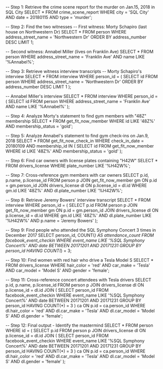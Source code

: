 -- Step 1: Retrieve the crime scene report for the murder on Jan.15, 2018 in SQL City
SELECT *
FROM crime_scene_report
WHERE city = 'SQL City'
  AND date = 20180115
  AND type = 'murder';

-- Step 2: Find the two witnesses
-- First witness: Morty Schapiro (last house on Northwestern Dr)
SELECT *
FROM person
WHERE address_street_name = 'Northwestern Dr'
ORDER BY address_number DESC
LIMIT 1;

-- Second witness: Annabel Miller (lives on Franklin Ave)
SELECT *
FROM person
WHERE address_street_name = 'Franklin Ave'
  AND name LIKE '%Annabel%';

-- Step 3: Retrieve witness interview transcripts
-- Morty Schapiro's interview
SELECT *
FROM interview
WHERE person_id = (
    SELECT id
    FROM person
    WHERE address_street_name = 'Northwestern Dr'
    ORDER BY address_number DESC
    LIMIT 1
);

-- Annabel Miller's interview
SELECT *
FROM interview
WHERE person_id = (
    SELECT id
    FROM person
    WHERE address_street_name = 'Franklin Ave'
      AND name LIKE '%Annabel%'
);

-- Step 4: Analyze Morty's statement to find gym members with "48Z" membership
SELECT *
FROM get_fit_now_member
WHERE id LIKE '48Z%'
  AND membership_status = 'gold';

-- Step 5: Analyze Annabel's statement to find gym check-ins on Jan.9, 2018
SELECT *
FROM get_fit_now_check_in
WHERE check_in_date = 20180109
  AND membership_id IN (
      SELECT id
      FROM get_fit_now_member
      WHERE id LIKE '48Z%'
        AND membership_status = 'gold'
  );

-- Step 6: Find car owners with license plates containing "H42W"
SELECT *
FROM drivers_license
WHERE plate_number LIKE '%H42W%';

-- Step 7: Cross-reference gym members with car owners
SELECT p.id, p.name, p.license_id
FROM person p
JOIN get_fit_now_member gm ON p.id = gm.person_id
JOIN drivers_license dl ON p.license_id = dl.id
WHERE gm.id LIKE '48Z%'
  AND dl.plate_number LIKE '%H42W%';

-- Step 8: Retrieve Jeremy Bowers' interview transcript
SELECT *
FROM interview
WHERE person_id = (
    SELECT p.id
    FROM person p
    JOIN get_fit_now_member gm ON p.id = gm.person_id
    JOIN drivers_license dl ON p.license_id = dl.id
    WHERE gm.id LIKE '48Z%'
      AND dl.plate_number LIKE '%H42W%'
      AND p.name = 'Jeremy Bowers'
);

-- Step 9: Find people who attended the SQL Symphony Concert 3 times in December 2017
SELECT person_id, COUNT(*) AS attendance_count
FROM facebook_event_checkin
WHERE event_name LIKE '%SQL Symphony Concert%'
  AND date BETWEEN 20171201 AND 20171231
GROUP BY person_id
HAVING COUNT(*) = 3;

-- Step 10: Find women with red hair who drive a Tesla Model S
SELECT *
FROM drivers_license
WHERE hair_color = 'red'
  AND car_make = 'Tesla'
  AND car_model = 'Model S'
  AND gender = 'female';

-- Step 11: Cross-reference concert attendees with Tesla drivers
SELECT p.id, p.name, p.license_id
FROM person p
JOIN drivers_license dl ON p.license_id = dl.id
JOIN (
    SELECT person_id
    FROM facebook_event_checkin
    WHERE event_name LIKE '%SQL Symphony Concert%'
      AND date BETWEEN 20171201 AND 20171231
    GROUP BY person_id
    HAVING COUNT(*) = 3
) ca ON p.id = ca.person_id
WHERE dl.hair_color = 'red'
  AND dl.car_make = 'Tesla'
  AND dl.car_model = 'Model S'
  AND dl.gender = 'female';

-- Step 12: Final output - Identify the mastermind
SELECT *
FROM person
WHERE id = (
    SELECT p.id
    FROM person p
    JOIN drivers_license dl ON p.license_id = dl.id
    JOIN (
        SELECT person_id
        FROM facebook_event_checkin
        WHERE event_name LIKE '%SQL Symphony Concert%'
          AND date BETWEEN 20171201 AND 20171231
        GROUP BY person_id
        HAVING COUNT(*) = 3
    ) ca ON p.id = ca.person_id
    WHERE dl.hair_color = 'red'
      AND dl.car_make = 'Tesla'
      AND dl.car_model = 'Model S'
      AND dl.gender = 'female'
);
